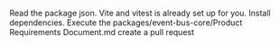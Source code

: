 

Read the package json. Vite and vitest is already set up for you. 
Install dependencies.
Execute the packages/event-bus-core/Product Requirements Document.md
create a pull request